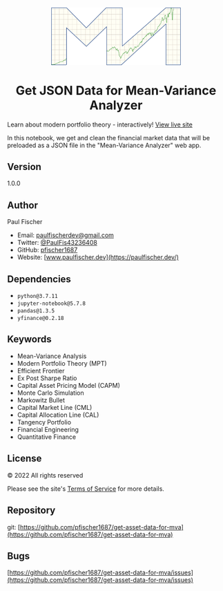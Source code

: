<p align="center">
  <a href="https://mvanalyzer.dev/">
    <img alt="MVA logo" src="./images/mva-logo.png" width="300" />
  </a>
</p>
<h1 align="center">
  Get JSON Data for Mean-Variance Analyzer
</h1>

Learn about modern portfolio theory - interactively! [View live site](https://mvanalyzer.dev/)

In this notebook, we get and clean the financial market data that will be preloaded as a JSON file in the "Mean-Variance Analyzer" web app.

## Version

1.0.0

## Author

Paul Fischer

- Email: [paulfischerdev@gmail.com](mailto:paulfischerdev@gmail.com)
- Twitter: [@PaulFis43236408](https://twitter.com/PaulFis43236408)
- GitHub: [pfischer1687](https://github.com/pfischer1687)
- Website: [www.paulfischer.dev](https://paulfischer.dev/)

## Dependencies

- `python@3.7.11`
- `jupyter-notebook@5.7.8`
- `pandas@1.3.5`
- `yfinance@0.2.18`

## Keywords

- Mean-Variance Analysis
- Modern Portfolio Theory (MPT)
- Efficient Frontier
- Ex Post Sharpe Ratio
- Capital Asset Pricing Model (CAPM)
- Monte Carlo Simulation
- Markowitz Bullet
- Capital Market Line (CML)
- Capital Allocation Line (CAL)
- Tangency Portfolio
- Financial Engineering
- Quantitative Finance

## License

© 2022 All rights reserved

Please see the site's [Terms of Service](https://mvanalyzer.dev/terms/) for more details.

## Repository

git: [https://github.com/pfischer1687/get-asset-data-for-mva](https://github.com/pfischer1687/get-asset-data-for-mva)

## Bugs

[https://github.com/pfischer1687/get-asset-data-for-mva/issues](https://github.com/pfischer1687/get-asset-data-for-mva/issues)
